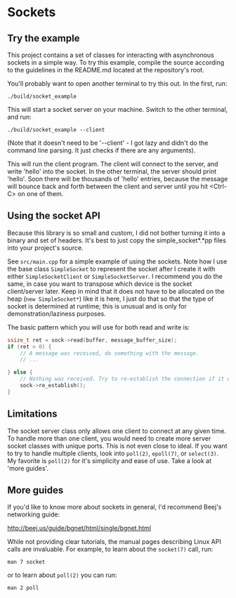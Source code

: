 # Sockets

## Try the example

This project contains a set of classes for interacting with asynchronous sockets in a simple way. To try this example, compile the source according to the guidelines in the README.md located at the repository's root.

You'll probably want to open another terminal to try this out. In the first, run:
```
./build/socket_example
```

This will start a socket server on your machine. Switch to the other terminal, and run:
```
./build/socket_example --client
```
(Note that it doesn't need to be '--client' - I got lazy and didn't do the command line parsing. It just checks if there are any arguments).

This will run the client program. The client will connect to the server, and write 'hello' into the socket. In the other terminal, the server should print 'hello'. Soon there will be thousands of 'hello' entries, because the message will bounce back and forth between the client and server until you hit \<Ctrl-C\> on one of them. 

## Using the socket API
Because this library is so small and custom, I did not bother turning it into a binary and set of headers. It's best to just copy the simple\_socket\*.\*pp files into your project's source. 

See `src/main.cpp` for a simple example of using the sockets. Note how I use the base class `SimpleSocket` to represent the socket after I create it with either `SimpleSocketClient` or `SimpleSocketServer`. I recommend you do the same, in case you want to transpose which device is the socket client/server later. Keep in mind that it does not have to be allocated on the heap (`new SimpleSocket*`) like it is here, I just do that so that the type of socket is determined at runtime; this is unusual and is only for demonstration/laziness purposes.

The basic pattern which you will use for both read and write is:
```cpp
ssize_t ret = sock->read(buffer, message_buffer_size);
if (ret > 0) {
    // A message was received, do something with the message.
    // ...

} else {
    // Nothing was received. Try to re-establish the connection if it was closed on the other end.
    sock->re_establish();
}
```

## Limitations
The socket server class only allows one client to connect at any given time. To handle more than one client, you would need to create more server socket classes with unique ports. This is not even close to ideal. If you want to try to handle multiple clients, look into `poll(2)`, `epoll(7)`, or `select(3)`. My favorite is `poll(2)` for it's simplicity and ease of use. Take a look at 'more guides'. 

## More guides
If you'd like to know more about sockets in general, I'd recommend Beej's networking guide:

http://beej.us/guide/bgnet/html/single/bgnet.html

While not providing clear tutorials, the manual pages describing Linux API calls are invaluable. For example, to learn about the `socket(7)` call, run:
```
man 7 socket
```
or to learn about `poll(2)` you can run:
```
man 2 poll
```
